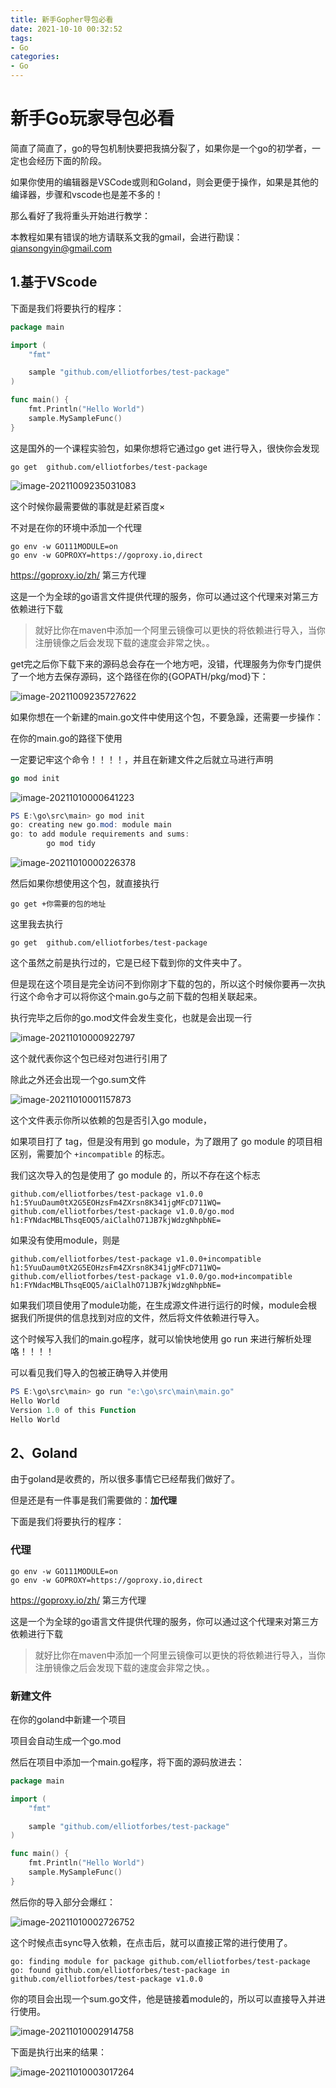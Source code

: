 ```yaml
---
title: 新手Gopher导包必看
date: 2021-10-10 00:32:52
tags:  
- Go
categories: 
- Go
---
```


# 新手Go玩家导包必看

简直了简直了，go的导包机制快要把我搞分裂了，如果你是一个go的初学者，一定也会经历下面的阶段。

如果你使用的编辑器是VSCode或则和Goland，则会更便于操作，如果是其他的编译器，步骤和vscode也是差不多的！

那么看好了我将重头开始进行教学：

本教程如果有错误的地方请联系文我的gmail，会进行勘误：qiansongyin@gmail.com

## 1.基于VScode

下面是我们将要执行的程序：

```go
package main

import (
    "fmt"

    sample "github.com/elliotforbes/test-package"
)

func main() {
    fmt.Println("Hello World")
    sample.MySampleFunc()
}
```

这是国外的一个课程实验包，如果你想将它通过go get 进行导入，很快你会发现

```
go get  github.com/elliotforbes/test-package
```

![image-20211009235031083](https://i.loli.net/2021/10/09/SvoMYXQTW1PVAj5.png)

这个时候你最需要做的事就是赶紧百度×

不对是在你的环境中添加一个代理

```shell
go env -w GO111MODULE=on
go env -w GOPROXY=https://goproxy.io,direct
```

https://goproxy.io/zh/ 第三方代理

这是一个为全球的go语言文件提供代理的服务，你可以通过这个代理来对第三方依赖进行下载

> 就好比你在maven中添加一个阿里云镜像可以更快的将依赖进行导入，当你注册镜像之后会发现下载的速度会非常之快。。

get完之后你下载下来的源码总会存在一个地方吧，没错，代理服务为你专门提供了一个地方去保存源码，这个路径在你的{GOPATH/pkg/mod}下：

![image-20211009235727622](https://i.loli.net/2021/10/09/3vlSQ5H8As4J6Kq.png)

如果你想在一个新建的main.go文件中使用这个包，不要急躁，还需要一步操作：

在你的main.go的路径下使用

一定要记牢这个命令！！！！，并且在新建文件之后就立马进行声明

```go
go mod init
```

![image-20211010000641223](https://i.loli.net/2021/10/10/bmotAp5W2CDkqzZ.png)



```powershell
PS E:\go\src\main> go mod init
go: creating new go.mod: module main
go: to add module requirements and sums:
		go mod tidy
```

![image-20211010000226378](https://i.loli.net/2021/10/10/3eRDc6SIwOLhgEb.png)

然后如果你想使用这个包，就直接执行

```shell
go get +你需要的包的地址
```

这里我去执行

```
go get  github.com/elliotforbes/test-package
```

这个虽然之前是执行过的，它是已经下载到你的文件夹中了。

但是现在这个项目是完全访问不到你刚才下载的包的，所以这个时候你要再一次执行这个命令才可以将你这个main.go与之前下载的包相关联起来。

执行完毕之后你的go.mod文件会发生变化，也就是会出现一行

![image-20211010000922797](https://i.loli.net/2021/10/10/T8ALeFqQE2Xym7P.png)

这个就代表你这个包已经对包进行引用了

除此之外还会出现一个go.sum文件

![image-20211010001157873](https://i.loli.net/2021/10/10/m8fo6wykBlh3pxg.png)

这个文件表示你所以依赖的包是否引入go module，

如果项目打了 tag，但是没有用到 go module，为了跟用了 go module 的项目相区别，需要加个 `+incompatible` 的标志。

我们这次导入的包是使用了 go module 的，所以不存在这个标志

```
github.com/elliotforbes/test-package v1.0.0 h1:5YuuDaum0tX2G5EOHzsFm4ZXrsn8K341jgMFcD711WQ=
github.com/elliotforbes/test-package v1.0.0/go.mod h1:FYNdacMBLThsqEOQ5/aiClalhO71JB7kjWdzgNhpbNE=
```

如果没有使用module，则是

```
github.com/elliotforbes/test-package v1.0.0+incompatible h1:5YuuDaum0tX2G5EOHzsFm4ZXrsn8K341jgMFcD711WQ=
github.com/elliotforbes/test-package v1.0.0/go.mod+incompatible h1:FYNdacMBLThsqEOQ5/aiClalhO71JB7kjWdzgNhpbNE=
```

如果我们项目使用了module功能，在生成源文件进行运行的时候，module会根据我们所提供的信息找到对应的文件，然后将文件依赖进行导入。

这个时候写入我们的main.go程序，就可以愉快地使用 go run 来进行解析处理咯！！！！

可以看见我们导入的包被正确导入并使用

```powershell
PS E:\go\src\main> go run "e:\go\src\main\main.go"
Hello World
Version 1.0 of this Function
Hello World
```

## 2、Goland

由于goland是收费的，所以很多事情它已经帮我们做好了。

但是还是有一件事是我们需要做的：**加代理**

下面是我们将要执行的程序：

### 代理

```shell
go env -w GO111MODULE=on
go env -w GOPROXY=https://goproxy.io,direct
```

https://goproxy.io/zh/ 第三方代理

这是一个为全球的go语言文件提供代理的服务，你可以通过这个代理来对第三方依赖进行下载

> 就好比你在maven中添加一个阿里云镜像可以更快的将依赖进行导入，当你注册镜像之后会发现下载的速度会非常之快。。

### 新建文件

在你的goland中新建一个项目

项目会自动生成一个go.mod

然后在项目中添加一个main.go程序，将下面的源码放进去：

```go
package main

import (
    "fmt"

    sample "github.com/elliotforbes/test-package"
)

func main() {
    fmt.Println("Hello World")
    sample.MySampleFunc()
}
```

然后你的导入部分会爆红：

![image-20211010002726752](https://i.loli.net/2021/10/10/WL1SNj2EPqbaoMs.png)

这个时候点击sync导入依赖，在点击后，就可以直接正常的进行使用了。

```shell
go: finding module for package github.com/elliotforbes/test-package
go: found github.com/elliotforbes/test-package in github.com/elliotforbes/test-package v1.0.0
```

你的项目会出现一个sum.go文件，他是链接着module的，所以可以直接导入并进行使用。

![image-20211010002914758](https://i.loli.net/2021/10/10/PAvewbTgoajmqyS.png)

下面是执行出来的结果：

![image-20211010003017264](https://i.loli.net/2021/10/10/ZDiC9TEB4UreyJa.png)
